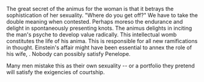 The great secret of the animus for the woman is that it betrays the sophistication of her sexuality. "Where do you get off?" We have to take the double meaning when contested. Perhaps moreso the endurance and delight in spontaneously presenting knots. The animus delights in inciting the man's psyche to develop value radically. This intellectual womb constitutes the life of his anima. This is responsible for all new ramifications in thought. Einstein's affair might have been essential to annex the role of his wife, . Nobody can possibly satisfy Penelope. 

Many men mistake this as their own sexuality -- or a portfolio they pretend will satisfy the exigencies of courtship.
